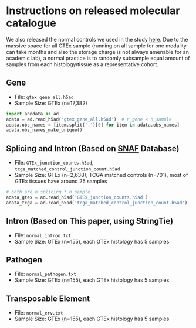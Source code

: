 # Instructions on released molecular catalogue

We also released the normal controls we used in the study [here](https://genome.med.nyu.edu/public/yarmarkovichlab/ImmunoVerse/normal/). Due to the massive space
for all GTEx sample (running on all sample for one modality can take months and also the storage charge is not always amenable for an academic lab), a normal practice is to randomly subsample equal amount of samples from each histology/tissue as a representative cohort. 

## Gene

* File: `gtex_gene_all.h5ad`
* Sample Size: GTEx (n=17,382)

```python
import anndata as ad
adata = ad.read_h5ad('gtex_gene_all.h5ad')  # n_gene × n_sample
adata.obs_names = [item.split('.')[0] for item in adata.obs_names]
adata.obs_names_make_unique()
```

## Splicing and Intron (Based on [SNAF](https://github.com/frankligy/SNAF) Database)

* File: `GTEx_junction_counts.h5ad`, `tcga_matched_control_junction_count.h5ad`
* Sample Size: GTEx (n=2,638), TCGA matched controls (n=701), most of GTEx tissues have around 25 samples

```python
# both are n_splicing * n_sample
adata_gtex = ad.read_h5ad('GTEx_junction_counts.h5ad')
adata_tcga = ad.read_h5ad('tcga_matched_control_junction_count.h5ad')
```

## Intron (Based on This paper, using StringTie)

* File: `normal_intron.txt`
* Sample Size: GTEx (n=155), each GTEx histology has 5 samples


## Pathogen

* File: `normal_pathogen.txt`
* Sample Size: GTEx (n=155), each GTEx histology has 5 samples

## Transposable Element

* File: `normal_erv.txt`
* Sample Size: GTEx (n=155), each GTEx histology has 5 samples

